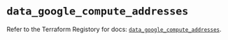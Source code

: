 # `data_google_compute_addresses`

Refer to the Terraform Registory for docs: [`data_google_compute_addresses`](https://www.terraform.io/docs/providers/google/d/compute_addresses).

